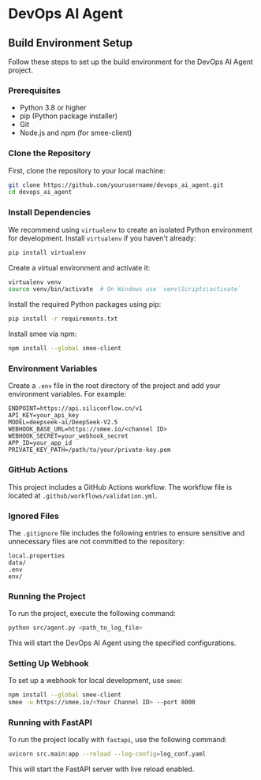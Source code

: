 # DevOps AI Agent

## Build Environment Setup

Follow these steps to set up the build environment for the DevOps AI Agent project.

### Prerequisites

- Python 3.8 or higher
- pip (Python package installer)
- Git
- Node.js and npm (for smee-client)

### Clone the Repository

First, clone the repository to your local machine:

```sh
git clone https://github.com/yourusername/devops_ai_agent.git
cd devops_ai_agent
```

### Install Dependencies

We recommend using `virtualenv` to create an isolated Python environment for development. Install `virtualenv` if you haven't already:

```sh
pip install virtualenv
```

Create a virtual environment and activate it:

```sh
virtualenv venv
source venv/bin/activate  # On Windows use `venv\Scripts\activate`
```

Install the required Python packages using pip:

```sh
pip install -r requirements.txt
```

Install smee via npm:

```sh
npm install --global smee-client
```

### Environment Variables

Create a `.env` file in the root directory of the project and add your environment variables. For example:

```env
ENDPOINT=https://api.siliconflow.cn/v1
API_KEY=your_api_key
MODEL=deepseek-ai/DeepSeek-V2.5
WEBHOOK_BASE_URL=https://smee.io/<channel ID>
WEBHOOK_SECRET=your_webhook_secret
APP_ID=your_app_id
PRIVATE_KEY_PATH=/path/to/your/private-key.pem
```

### GitHub Actions

This project includes a GitHub Actions workflow. The workflow file is located at `.github/workflows/validation.yml`.

### Ignored Files

The `.gitignore` file includes the following entries to ensure sensitive and unnecessary files are not committed to the repository:

```ignore
local.properties
data/
.env
env/
```

### Running the Project

To run the project, execute the following command:

```sh
python src/agent.py <path_to_log_file>
```

This will start the DevOps AI Agent using the specified configurations.

### Setting Up Webhook

To set up a webhook for local development, use `smee`:

```sh
npm install --global smee-client
smee -u https://smee.io/<Your Channel ID> --port 8000
```

### Running with FastAPI

To run the project locally with `fastapi`, use the following command:

```sh
uvicorn src.main:app --reload --log-config=log_conf.yaml
```

This will start the FastAPI server with live reload enabled.
